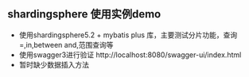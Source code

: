 ## shardingsphere 使用实例demo

* 使用shardingsphere5.2 + mybatis plus 库，主要测试分片功能，查询=,in,between and,范围查询等
* 使用swagger3进行验证 http://localhost:8080/swagger-ui/index.html
* 暂时缺少数据插入方法